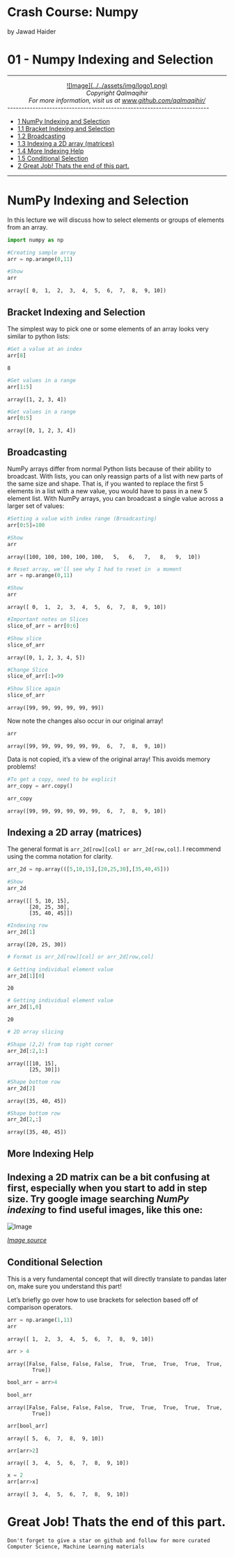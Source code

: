 Crash Course: Numpy 
================
by Jawad Haider
# **01 - Numpy Indexing and Selection**
------------------------------------------------------------------------
<center>
<a href=''>![Image](../../assets/img/logo1.png)</a>
</center>
<center>
<em>Copyright Qalmaqihir</em>
</center>
<center>
<em>For more information, visit us at
<a href='http://www.github.com/qalmaqihir/'>www.github.com/qalmaqihir/</a></em>
</center>
------------------------------------------------------------------------

 - <a href="#numpy-indexing-and-selection"
  id="toc-numpy-indexing-and-selection"><span
  class="toc-section-number">1</span> NumPy Indexing and Selection</a>
  - <a href="#bracket-indexing-and-selection"
    id="toc-bracket-indexing-and-selection"><span
    class="toc-section-number">1.1</span> Bracket Indexing and Selection</a>
  - <a href="#broadcasting" id="toc-broadcasting"><span
    class="toc-section-number">1.2</span> Broadcasting</a>
  - <a href="#indexing-a-2d-array-matrices"
    id="toc-indexing-a-2d-array-matrices"><span
    class="toc-section-number">1.3</span> Indexing a 2D array (matrices)</a>
  - <a href="#more-indexing-help" id="toc-more-indexing-help"><span
    class="toc-section-number">1.4</span> More Indexing Help</a>
  - <a href="#conditional-selection" id="toc-conditional-selection"><span
    class="toc-section-number">1.5</span> Conditional Selection</a>
- <a href="#great-job-thats-the-end-of-this-part."
  id="toc-great-job-thats-the-end-of-this-part."><span
  class="toc-section-number">2</span> Great Job! Thats the end of this
  part.</a>

------------------------------------------------------------------------

# NumPy Indexing and Selection

In this lecture we will discuss how to select elements or groups of
elements from an array.

``` python
import numpy as np
```

``` python
#Creating sample array
arr = np.arange(0,11)
```

``` python
#Show
arr
```

    array([ 0,  1,  2,  3,  4,  5,  6,  7,  8,  9, 10])

## Bracket Indexing and Selection

The simplest way to pick one or some elements of an array looks very
similar to python lists:

``` python
#Get a value at an index
arr[8]
```

    8

``` python
#Get values in a range
arr[1:5]
```

    array([1, 2, 3, 4])

``` python
#Get values in a range
arr[0:5]
```

    array([0, 1, 2, 3, 4])

## Broadcasting

NumPy arrays differ from normal Python lists because of their ability to
broadcast. With lists, you can only reassign parts of a list with new
parts of the same size and shape. That is, if you wanted to replace the
first 5 elements in a list with a new value, you would have to pass in a
new 5 element list. With NumPy arrays, you can broadcast a single value
across a larger set of values:

``` python
#Setting a value with index range (Broadcasting)
arr[0:5]=100

#Show
arr
```

    array([100, 100, 100, 100, 100,   5,   6,   7,   8,   9,  10])

``` python
# Reset array, we'll see why I had to reset in  a moment
arr = np.arange(0,11)

#Show
arr
```

    array([ 0,  1,  2,  3,  4,  5,  6,  7,  8,  9, 10])

``` python
#Important notes on Slices
slice_of_arr = arr[0:6]

#Show slice
slice_of_arr
```

    array([0, 1, 2, 3, 4, 5])

``` python
#Change Slice
slice_of_arr[:]=99

#Show Slice again
slice_of_arr
```

    array([99, 99, 99, 99, 99, 99])

Now note the changes also occur in our original array!

``` python
arr
```

    array([99, 99, 99, 99, 99, 99,  6,  7,  8,  9, 10])

Data is not copied, it’s a view of the original array! This avoids
memory problems!

``` python
#To get a copy, need to be explicit
arr_copy = arr.copy()

arr_copy
```

    array([99, 99, 99, 99, 99, 99,  6,  7,  8,  9, 10])

## Indexing a 2D array (matrices)

The general format is `arr_2d[row][col] or arr_2d[row,col]`. I recommend
using the comma notation for clarity.

``` python
arr_2d = np.array(([5,10,15],[20,25,30],[35,40,45]))

#Show
arr_2d
```

    array([[ 5, 10, 15],
           [20, 25, 30],
           [35, 40, 45]])

``` python
#Indexing row
arr_2d[1]
```

    array([20, 25, 30])

``` python
# Format is arr_2d[row][col] or arr_2d[row,col]

# Getting individual element value
arr_2d[1][0]
```

    20

``` python
# Getting individual element value
arr_2d[1,0]
```

    20

``` python
# 2D array slicing

#Shape (2,2) from top right corner
arr_2d[:2,1:]
```

    array([[10, 15],
           [25, 30]])

``` python
#Shape bottom row
arr_2d[2]
```

    array([35, 40, 45])

``` python
#Shape bottom row
arr_2d[2,:]
```

    array([35, 40, 45])

## More Indexing Help

Indexing a 2D matrix can be a bit confusing at first, especially when
you start to add in step size. Try google image searching *NumPy
indexing* to find useful images, like this one:  
------------
![Image](../../assets/img/numpy_indexing.png)


*[Image source](http://www.scipy-lectures.org/intro/numpy/numpy.html)*

## Conditional Selection

This is a very fundamental concept that will directly translate to
pandas later on, make sure you understand this part!

Let’s briefly go over how to use brackets for selection based off of
comparison operators.

``` python
arr = np.arange(1,11)
arr
```

    array([ 1,  2,  3,  4,  5,  6,  7,  8,  9, 10])

``` python
arr > 4
```

    array([False, False, False, False,  True,  True,  True,  True,  True,
            True])

``` python
bool_arr = arr>4
```

``` python
bool_arr
```

    array([False, False, False, False,  True,  True,  True,  True,  True,
            True])

``` python
arr[bool_arr]
```

    array([ 5,  6,  7,  8,  9, 10])

``` python
arr[arr>2]
```

    array([ 3,  4,  5,  6,  7,  8,  9, 10])

``` python
x = 2
arr[arr>x]
```

    array([ 3,  4,  5,  6,  7,  8,  9, 10])

# Great Job! Thats the end of this part.

`Don't forget to give a star on github and follow for more curated Computer Science, Machine Learning materials`
